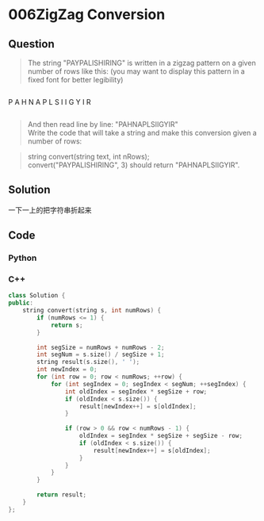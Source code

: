 # 006ZigZag Conversion

## Question
> The string "PAYPALISHIRING" is written in a zigzag pattern on a given number of rows like this: (you may want to display this pattern in a fixed font for better legibility)

> ```
P   A   H   N
A P L S I I G
Y   I   R
> ```

> And then read line by line: "PAHNAPLSIIGYIR"   
> Write the code that will take a string and make this conversion given a number of rows:

> string convert(string text, int nRows);   
> convert("PAYPALISHIRING", 3) should return "PAHNAPLSIIGYIR".

## Solution

一下一上的把字符串折起来

## Code

### Python

### C++
```cpp
class Solution {
public:
    string convert(string s, int numRows) {
        if (numRows <= 1) {
            return s;
        }
        
        int segSize = numRows + numRows - 2;
        int segNum = s.size() / segSize + 1;
        string result(s.size(), ' ');
        int newIndex = 0;
        for (int row = 0; row < numRows; ++row) {
            for (int segIndex = 0; segIndex < segNum; ++segIndex) {
                int oldIndex = segIndex * segSize + row;
                if (oldIndex < s.size()) {
                    result[newIndex++] = s[oldIndex];
                }
                
                if (row > 0 && row < numRows - 1) {
                    oldIndex = segIndex * segSize + segSize - row;
                    if (oldIndex < s.size()) {
                        result[newIndex++] = s[oldIndex];
                    }
                }
            }
        }
        
        return result;
    }
};
```
